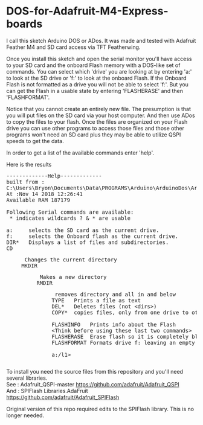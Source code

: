 # DOS-for-Adafruit-M4-Express-boards

I call this sketch Arduino DOS or ADos.  It was made and tested with Adafruit Feather M4 and SD card access via TFT Featherwing.

Once you install this sketch and open the serial monitor you'll have access to your SD card and the onboard Flash memory with a DOS-like set of commands.  You can select which 'drive' you are looking at by entering 'a:' to look at the SD drive or 'f:' to look at the onboard Flash.  If the Onboard Flash is not formatted as a drive you will not be able to select 'f:'.  But you can get the Flash in a usable state by entering 'FLASHERASE' and then 'FLASHFORMAT'.

Notice that you cannot create an entirely new file.  The presumption is that you will put files on the SD card via your host computer.  And then use ADos to copy the files to your flash.  Once the files are organized on your Flash drive you can use other programs to access those files and those other programs won't need an SD card plus they may be able to utilize QSPI speeds to get the data.

In order to get a list of the available commands enter 'help'.

Here is the results 
<pre>
-------------Help-------------
built from : 
C:\Users\Bryon\Documents\Data\PROGRAMS\Arduino\ArduinoDos\ArduinoDos.ino
At :Nov 14 2018 12:26:41
Available RAM 187179

Following Serial commands are available:
 * indicates wildcards ? & * are usable

a:     selects the SD card as the current drive.
f:     selects the Onboard flash as the current drive.
DIR*   Displays a list of files and subdirectories.
CD    <dir> Changes the current directory
MKDIR <dir> Makes a new directory
RMDIR <dir> removes directory and all in and below
TYPE  <filename> Prints a file as text
DEL*  <filename> Deletes files (not &lt;dirs&gt;)
COPY* <filename> copies files, only from one drive to other

FLASHINFO   Prints info about the Flash
&lt;Think before using these last two commands&gt;
FLASHERASE  Erase flash so it is completely blank
FLASHFORMAT Formats drive f: leaving an empty drive

a:/l1>
</pre>

To install you need the source files from this repository and you'll need several libraries. 
<br>See : Adafruit_QSPI-master https://github.com/adafruit/Adafruit_QSPI
<br>And : SPIFlash Libraries.AdaFruit https://github.com/adafruit/Adafruit_SPIFlash

Original version of this repo required edits to the SPIFlash library.  This is no longer needed.
